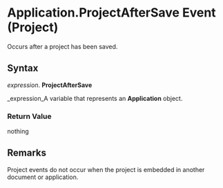 
# Application.ProjectAfterSave Event (Project)

Occurs after a project has been saved.


## Syntax

 _expression_. **ProjectAfterSave**

 _expression_A variable that represents an  **Application** object.


### Return Value

nothing


## Remarks

Project events do not occur when the project is embedded in another document or application.

